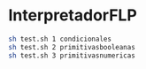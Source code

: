 # InterpretadorFLP

```bash 
sh test.sh 1 condicionales
sh test.sh 2 primitivasbooleanas
sh test.sh 3 primitivasnumericas

```